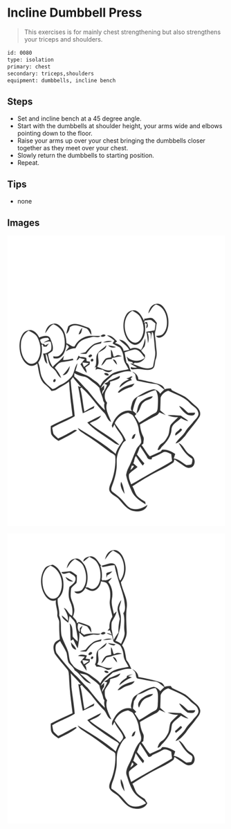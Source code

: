 # Incline Dumbbell Press
> This exercises is for mainly chest strengthening but also strengthens your triceps and shoulders.

``` 
id: 0080 
type: isolation 
primary: chest 
secondary: triceps,shoulders 
equipment: dumbbells, incline bench 
``` 

## Steps

 - Set and incline bench at a 45 degree angle.
 - Start with the dumbbells at shoulder height, your arms wide and elbows pointing down to the floor.
 - Raise your arms up over your chest bringing the dumbbells closer together as they meet over your chest.
 - Slowly return the dumbbells to starting position.
 - Repeat.

## Tips

 - none

## Images

![](../svg/0080-relaxation.svg)

![](../svg/0080-tension.svg)
